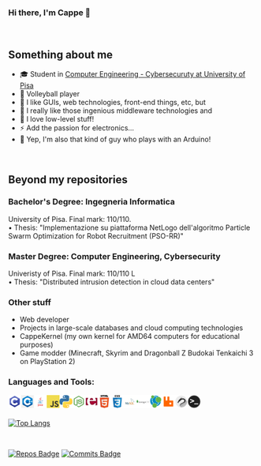 ### Hi there, I'm Cappe 👋

<br />

## Something about me

- 🎓 Student in [Computer Engineering - Cybersecuruty at University of Pisa](https://computer.ing.unipi.it/ce-lm)
- 🏐 Volleyball player
- 🌱 I like GUIs, web technologies, front-end things, etc, but
- 👯 I really like those ingenious middleware technologies and
- 🥅 I love low-level stuff!
- ⚡ Add the passion for electronics...
- 🤯 Yep, I'm also that kind of guy who plays with an Arduino!

<br />

## Beyond my repositories
### Bachelor's Degree: Ingegneria Informatica
University of Pisa. Final mark: 110/110.<br />
• Thesis: "Implementazione su piattaforma NetLogo dell'algoritmo Particle Swarm Optimization for Robot Recruitment (PSO-RR)"

### Master Degree: Computer Engineering, Cybersecurity
Univeristy of Pisa. Final mark: 110/110 L<br />
• Thesis: "Distributed intrusion detection in cloud data centers"

### Other stuff
- Web developer
- Projects in large-scale databases and cloud computing technologies
- CappeKernel (my own kernel for AMD64 computers for educational purposes)
- Game modder (Minecraft, Skyrim and Dragonball Z Budokai Tenkaichi 3 on PlayStation 2)

### Languages and Tools:

[<img align="left" alt="C" width="26px" src="https://raw.githubusercontent.com/FedeCappe95/FedeCappe95/main/resources/images/c.png" />][c]
[<img align="left" alt="C++" width="26px" src="https://raw.githubusercontent.com/FedeCappe95/FedeCappe95/main/resources/images/c%2B%2B.png" />][cpp]
[<img align="left" alt="Java" width="26px" src="https://raw.githubusercontent.com/FedeCappe95/FedeCappe95/main/resources/images/java.png" />][java]
[<img align="left" alt="JavaScript" width="26px" src="https://raw.githubusercontent.com/FedeCappe95/FedeCappe95/main/resources/images/javascript.png" />][js]
[<img align="left" alt="Python" width="26px" src="https://raw.githubusercontent.com/FedeCappe95/FedeCappe95/main/resources/images/python.png" />][python]
[<img align="left" alt="Node.js" width="26px" src="https://raw.githubusercontent.com/FedeCappe95/FedeCappe95/main/resources/images/nodejs.png" />][nodejs]
[<img align="left" alt="Erlang" width="26px" src="https://raw.githubusercontent.com/FedeCappe95/FedeCappe95/main/resources/images/erlang.png" />][erlang]
[<img align="left" alt="HTML5" width="26px" src="https://raw.githubusercontent.com/FedeCappe95/FedeCappe95/main/resources/images/html5.png" />][html5]
[<img align="left" alt="CSS3" width="26px" src="https://raw.githubusercontent.com/FedeCappe95/FedeCappe95/main/resources/images/css3.png" />][css3]
[<img align="left" alt="MySQL" width="26px" src="https://raw.githubusercontent.com/FedeCappe95/FedeCappe95/main/resources/images/mysql.png" />][mysql]
[<img align="left" alt="MongoDB" width="26px" src="https://raw.githubusercontent.com/FedeCappe95/FedeCappe95/main/resources/images/mongodb.png" />][mongodb]
[<img align="left" alt="Neo4J" width="26px" src="https://raw.githubusercontent.com/FedeCappe95/FedeCappe95/main/resources/images/neo4j.png" />][neo4j]
[<img align="left" alt="RabbitMQ" width="26px" src="https://raw.githubusercontent.com/FedeCappe95/FedeCappe95/main/resources/images/rabbitmq.png" />][rabbitmq]
[<img align="left" alt="Kali" width="26px" src="https://raw.githubusercontent.com/FedeCappe95/FedeCappe95/main/resources/images/kali.png" />][kali]
[<img align="left" alt="Terminal" width="26px" src="https://raw.githubusercontent.com/FedeCappe95/FedeCappe95/main/resources/images/terminal.png" />][terminal]

<br />
<br />

[![Top Langs](https://github-readme-stats.vercel.app/api/top-langs/?username=FedeCappe95&layout=compact)](https://github.com/anuraghazra/github-readme-stats)

<br />

[![Repos Badge](https://badges.pufler.dev/repos/FedeCappe95)](https://badges.pufler.dev)
[![Commits Badge](https://badges.pufler.dev/commits/monthly/FedeCappe95)](https://badges.pufler.dev)

[c]:(https://en.wikipedia.org/wiki/C_(programming_language))
[cpp]:(https://en.wikipedia.org/wiki/C%2B%2B)
[java]:(https://en.wikipedia.org/wiki/Java_(programming_language))
[js]:(https://en.wikipedia.org/wiki/JavaScript)
[python]:(https://en.wikipedia.org/wiki/Python_(programming_language))
[nodejs]:(https://en.wikipedia.org/wiki/Node.js)
[erlang]:(https://en.wikipedia.org/wiki/Erlang_(programming_language))
[html5]:(https://en.wikipedia.org/wiki/HTML)
[css3]:(https://en.wikipedia.org/wiki/CSS)
[mysql]:(https://en.wikipedia.org/wiki/MySQL)
[mongodb]:(https://en.wikipedia.org/wiki/MongoDB)
[neo4j]:(https://en.wikipedia.org/wiki/Neo4j)
[rabbitmq]:(https://en.wikipedia.org/wiki/RabbitMQ)
[kali]:(https://en.wikipedia.org/wiki/Kali_Linux)
[terminal]:()
